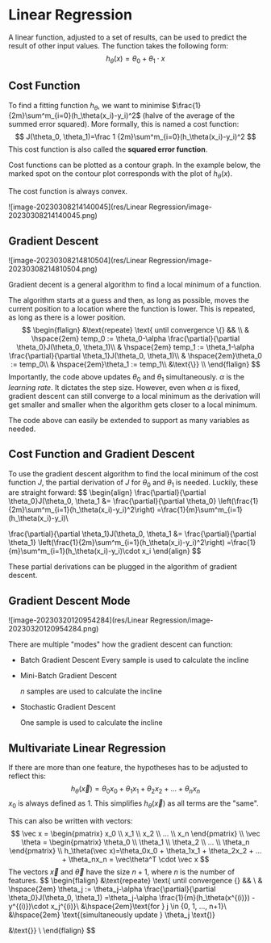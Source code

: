 # Linear Regression

A linear function, adjusted to a set of results, can be used to predict the result of other input values. The function takes the following form:
$$
h_\theta(x)=\theta_0+\theta_1\cdot x
$$

## Cost Function

To find a fitting function $h_\theta$, we want to minimise $\frac{1}{2m}\sum^m_{i=0}(h_\theta(x_i)-y_i)^2$ (halve of the average of the summed error squared). More formally, this is named a cost function:
$$
J(\theta_0, \theta_1)=\frac 1 {2m}\sum^m_{i=0}(h_\theta(x_i)-y_i)^2
$$
This cost function is also called the **squared error function**.

Cost functions can be plotted as a contour graph. In the example below, the marked spot on the contour plot corresponds with the plot of $h_\theta(x)$.

The cost function is always convex.

![image-20230308214140045](res/Linear Regression/image-20230308214140045.png)

## Gradient Descent

![image-20230308214810504](res/Linear Regression/image-20230308214810504.png)

Gradient decent is a general algorithm to find a local minimum of a function. 

The algorithm starts at a guess and then, as long as possible, moves the current position to a location where the function is lower. This is repeated, as long as there is a lower position.
$$
\begin{flalign}
&\text{repeate} \text{ until convergence \{} &&  \\
& \hspace{2em} temp_0 := \theta_0-\alpha \frac{\partial}{\partial \theta_0}J(\theta_0, \theta_1)\\
& \hspace{2em} temp_1 := \theta_1-\alpha \frac{\partial}{\partial \theta_1}J(\theta_0, \theta_1)\\
& \hspace{2em}\theta_0 := temp_0\\
& \hspace{2em}\theta_1 := temp_1\\
&\text{\}} \\
\end{flalign}
$$
Importantly, the code above updates $\theta_0$ and $\theta_1$ simultaneously. $\alpha$ is the *learning rate*. It dictates the step size. However, even when $\alpha$ is fixed, gradient descent can still converge to a local minimum as the derivation will get smaller and smaller when the algorithm gets closer to a local minimum.

The code above can easily be extended to support as many variables as needed.

## Cost Function and Gradient Descent

To use the gradient descent algorithm to find the local minimum of the cost function $J$, the partial derivation of $J$ for $\theta_0$ and $\theta_1$ is needed. Luckily, these are straight forward:
$$
\begin{align}
\frac{\partial}{\partial \theta_0}J(\theta_0, \theta_1
&= \frac{\partial}{\partial \theta_0} \left(\frac{1}{2m}\sum^m_{i=1}(h_\theta(x_i)-y_i)^2\right)
=\frac{1}{m}\sum^m_{i=1}(h_\theta(x_i)-y_i)\\

\frac{\partial}{\partial \theta_1}J(\theta_0, \theta_1
&= \frac{\partial}{\partial \theta_1} \left(\frac{1}{2m}\sum^m_{i=1}(h_\theta(x_i)-y_i)^2\right)
=\frac{1}{m}\sum^m_{i=1}(h_\theta(x_i)-y_i)\cdot x_i
\end{align}
$$

These partial derivations can be plugged in the algorithm of gradient descent.

## Gradient Descent Mode

![image-20230320120954284](res/Linear Regression/image-20230320120954284.png)

There are multiple "modes" how the gradient descent can function:

* Batch Gradient Descent
  Every sample is used to calculate the incline

* Mini-Batch Gradient Descent

  $n$ samples are used to calculate the incline

* Stochastic Gradient Descent

  One sample is used to calculate the incline

## Multivariate Linear Regression

If there are more than one feature, the hypotheses has to be adjusted to reflect this:
$$
h_\theta(\vec x)=\theta_0x_0 + \theta_1x_1 + \theta_2x_2 + ... + \theta_nx_n
$$
$x_0$ is always defined as $1$. This simplifies $h_\theta(\vec x)$ as all terms are the "same".

This can also be written with vectors:
$$
\vec x = \begin{pmatrix}
x_0 \\ x_1 \\ x_2 \\ ... \\ x_n
\end{pmatrix}
\\
\vec \theta = \begin{pmatrix}
\theta_0 \\ \theta_1 \\ \theta_2 \\ ... \\ \theta_n
\end{pmatrix}
\\
h_\theta(\vec x)=\theta_0x_0 + \theta_1x_1 + \theta_2x_2 + ... + \theta_nx_n 
= \vec\theta^T \cdot \vec x
$$
The vectors $\vec x$ and $\vec \theta$ have the size $n+1$, where $n$ is the number of features.
$$
\begin{flalign}
&\text{repeate} \text{ until convergence \{} &&  \\
& \hspace{2em} \theta_j := \theta_j-\alpha \frac{\partial}{\partial \theta_0}J(\theta_0, \theta_1)
=\theta_j-\alpha \frac{1}{m}(h_\theta(x^{(i)}) - y^{(i)})\cdot x_j^{(i)}\\
&\hspace{2em}\text{for } j \in \{0, 1, ..., n+1\}\\
&\hspace{2em} \text{(simultaneously update } \theta_j \text{)}

&\text{\}} \\
\end{flalign}
$$
